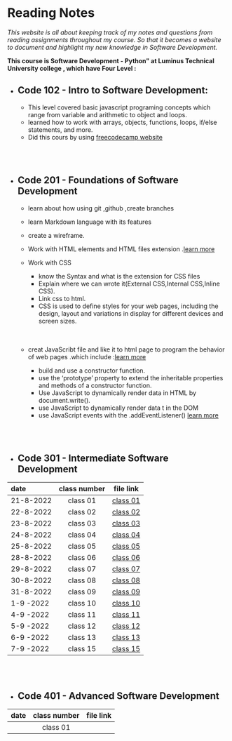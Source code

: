 # Reading Notes
_This website is all about keeping track of my notes and questions from reading assignments throughout my course. So that it becomes a website to document and highlight my new knowledge in Software Development._


**This course is Software Development - Python" at Luminus Technical University college , which have Four Level :**


* ## Code 102 - Intro to Software Development:
    * This level covered basic javascript programing concepts which range from variable and arithmetic to object and loops.
    * learned how to work with arrays, objects, functions, loops, if/else statements, and more.
    * Did this cours by using [freecodecamp website](https://www.freecodecamp.org/learn/javascript-algorithms-and-data-structures/)

<br>
<br> 


* ## Code 201 - Foundations of Software Development
    * learn about how using git ,github ,create branches 
    * learn Markdown language with its features
    * create a wireframe.
    * Work with HTML elements and HTML files extension .[learn more ](https://www.w3schools.com/html/html_intro.asp)
    * Work with CSS
         *  know the Syntax and what is the extension for CSS files
         * Explain where we can wrote it(External CSS,Internal CSS,Inline CSS).
         * Link css to html.
         *  CSS is used to define styles for your web pages, including the design, layout and variations in display for different devices and screen sizes.
         <br> 
         <br>

    *   creat JavaScribt file and like it to html page to program the behavior of web pages .which include :[learn more ](https://www.w3schools.com/js/default.asp)
          * build and use a constructor function.
          * use the ‘prototype’ property to extend the inheritable properties and methods of a constructor function. 
          * Use JavaScript to dynamically render data in HTML by document.write().
          * use JavaScript to dynamically render data t in the DOM
          * use JavaScript events with the .addEventListener() [learn more ](https://www.w3schools.com/html/html_intro.asphttps://www.javatpoint.com/javascript-events)


<br>
<br> 

* ## Code 301 - Intermediate Software Development
| date              |     class number|     file link                   |
| :---               |    :----:       |     ---                         |  
| 21-8-2022          |   class 01      |[class 01 ](./301level/class01/class01.md)|
| 22-8-2022          |  class 02       |[class 02 ](./301level/class02/class02.md)|   
| 23-8-2022          |  class 03       |[class 03 ](./301level/class03/class03.md) |
| 24-8-2022          |  class 04       |[class 04 ](./301level/class04/class04.md) |
| 25-8-2022          |  class 05       |[class 05 ](./301level/class05/class05.md) |
| 28-8-2022          |  class 06       |[class 06 ](./301level/class06/class06.md) |
| 29-8-2022          |  class 07       |[class 07 ](./301level/class07/class07.md) |
| 30-8-2022          |  class 08       |[class 08 ](./301level/class08/class08.md) |
| 31-8-2022          |  class 09       |[class 09 ](./301level/class09/class09.md )|
| 1-9 -2022          |  class 10       |[class 10 ](./301level/class10/class10.md) |
| 4-9 -2022          |  class 11       |[class 11 ](./301level/class11/class11.md) |
| 5-9 -2022          |  class 12       |[class 12 ](./301level/class12/class12.md) |
| 6-9 -2022          |  class 13       |[class 13 ](./301level/class13/class13.md) |
| 7-9 -2022          |  class 15       |[class 15 ](./301level/class15/class15.md) |




<br>
<br> 

* ## Code 401 - Advanced Software Development
| date              |     class number|     file link                   |
| :---               |    :----:       |     ---                         |  
|          |   class 01      ||
<br>
<br> 


